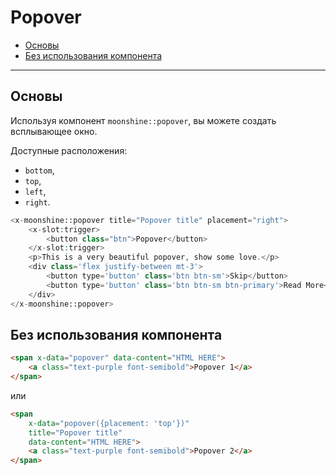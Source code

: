 # Popover

- [Основы](#basics)
- [Без использования компонента](#without)

---

<a name="basics"></a>
## Основы

Используя компонент `moonshine::popover`, вы можете создать всплывающее окно.

Доступные расположения:

- `bottom`,
- `top`,
- `left`,
- `right`.

```php
<x-moonshine::popover title="Popover title" placement="right">
    <x-slot:trigger>
        <button class="btn">Popover</button>
    </x-slot:trigger>
    <p>This is a very beautiful popover, show some love.</p>
    <div class='flex justify-between mt-3'>
        <button type='button' class='btn btn-sm'>Skip</button>
        <button type='button' class='btn btn-sm btn-primary'>Read More</button>
    </div>
</x-moonshine::popover>
```

<a name="without"></a>
## Без использования компонента

```html
<span x-data="popover" data-content="HTML HERE">
    <a class="text-purple font-semibold">Popover 1</a>
</span>
```

или

```html
<span
    x-data="popover({placement: 'top'})"
    title="Popover title"
    data-content="HTML HERE">
    <a class="text-purple font-semibold">Popover 2</a>
</span>
```
